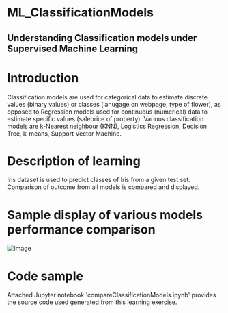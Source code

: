 # ML_ClassificationModels

## Understanding Classification models under Supervised Machine Learning

# Introduction 
Classification models are used for categorical data to estimate discrete values (binary values) or classes (lanugage on webpage, type of flower), as opposed to Regression models used for continuous (numerical) data to estimate specific values (saleprice of property).
Various classification models are k-Nearest neighbour (KNN), Logistics Regression, Decision Tree, k-means, Support Vector Machine.

# Description of learning
Iris dataset is used to predict classes of Iris from a given test set. Comparison of outcome from all models is compared and displayed.

# Sample display of various models performance comparison

![image](https://github.com/projgb/ML_ClassificationModels/assets/42413583/55f24dff-84d0-4b5f-ba56-90452b0ad261)


# Code sample
Attached Jupyter notebook 'compareClassificationModels.ipynb' provides the source code used generated from this learning exercise.
